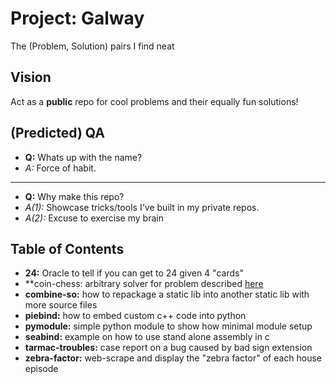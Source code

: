 # Project: Galway
The (Problem, Solution) pairs I find neat

## Vision
Act as a **public** repo for cool problems and their equally fun solutions!

## (Predicted) QA
* **Q:** Whats up with the name?
* *A:* Force of habit.

---

* **Q:** Why make this repo?
* *A(1):* Showcase tricks/tools I've built in my private repos.
* *A(2):* Excuse to exercise my brain

## Table of Contents
- **24:** Oracle to tell if you can get to 24 given 4 "cards"
- **coin-chess: arbitrary solver for problem described [here](https://www.youtube.com/watch?v=wTJI_WuZSwE&t=3s)
- **combine-so:** how to repackage a static lib into another static lib with more source files
- **piebind:** how to embed custom c++ code into python
- **pymodule:** simple python module to show how minimal module setup
- **seabind:** example on how to use stand alone assembly in c
- **tarmac-troubles:** case report on a bug caused by bad sign extension
- **zebra-factor:** web-scrape and display the "zebra factor" of each house episode
